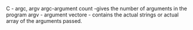 C - argc, argv
argc-argument count -gives the number of arguments in the program
argv - argument vectore - contains the actual strings or actual array of the arguments passed.
